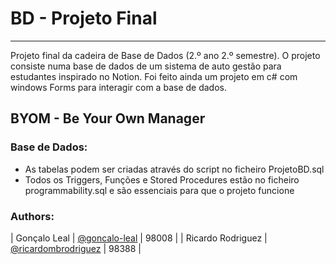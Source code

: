 # BD - Projeto Final

-----

Projeto final da cadeira de Base de Dados (2.º ano 2.º semestre). O projeto consiste numa base de dados de um sistema de auto gestão para estudantes inspirado no Notion. Foi feito ainda um projeto em c# com windows Forms para interagir com a base de dados.

## BYOM - Be Your Own Manager

### Base de Dados:
- As tabelas podem ser criadas através do script no ficheiro ProjetoBD.sql
- Todos os Triggers, Funções e Stored Procedures estão no ficheiro programmability.sql e são essenciais para que o projeto funcione

### Authors:
| Gonçalo Leal | <a href="https://github.com/goncalo-leal">@goncalo-leal</a> | 98008 |
| Ricardo Rodriguez | <a href="https://github.com/ricardombrodriguez">@ricardombrodriguez</a> | 98388 |
